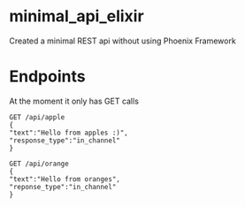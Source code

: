 # minimal_api_elixir
Created a minimal REST api without using Phoenix Framework

# Endpoints
At the moment it only has GET calls

``` 
GET /api/apple
{
"text":"Hello from apples :)",
"response_type":"in_channel"
}
```

```
GET /api/orange
{
"text":"Hello from oranges",
"reponse_type":"in_channel"
}
```
